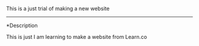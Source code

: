 This is a just trial of making a new website

------

*Description

This is just I am learning to make a website from Learn.co
